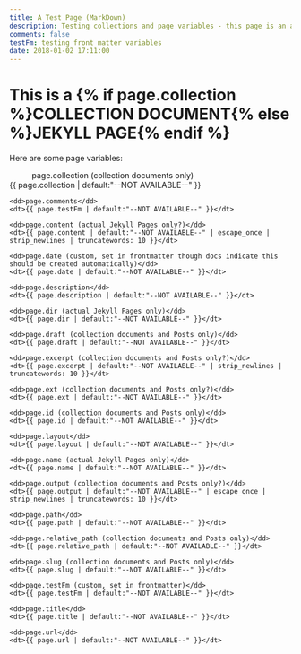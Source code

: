 ```yaml
---
title: A Test Page (MarkDown)
description: Testing collections and page variables - this page is an actual Jekyll Page and is in a folder, it is a markdown file
comments: false
testFm: testing front matter variables
date: 2018-01-02 17:11:00
---
```


<h1>This is a {% if page.collection %}COLLECTION DOCUMENT{% else %}JEKYLL PAGE{% endif %}</h1>

<p>Here are some page variables:</p>
<dl>
    <dd>page.collection (collection documents only)</dd>
    <dt>{{ page.collection | default:"--NOT AVAILABLE--" }}</dt>

    <dd>page.comments</dd>
    <dt>{{ page.testFm | default:"--NOT AVAILABLE--" }}</dt>

    <dd>page.content (actual Jekyll Pages only?)</dd>
    <dt>{{ page.content | default:"--NOT AVAILABLE--" | escape_once | strip_newlines | truncatewords: 10 }}</dt>

    <dd>page.date (custom, set in frontmatter though docs indicate this should be created automatically)</dd>
    <dt>{{ page.date | default:"--NOT AVAILABLE--" }}</dt>

    <dd>page.description</dd>
    <dt>{{ page.description | default:"--NOT AVAILABLE--" }}</dt>

    <dd>page.dir (actual Jekyll Pages only)</dd>
    <dt>{{ page.dir | default:"--NOT AVAILABLE--" }}</dt>

    <dd>page.draft (collection documents and Posts only)</dd>
    <dt>{{ page.draft | default:"--NOT AVAILABLE--" }}</dt>

    <dd>page.excerpt (collection documents and Posts only?)</dd>
    <dt>{{ page.excerpt | default:"--NOT AVAILABLE--" | strip_newlines | truncatewords: 10 }}</dt>

    <dd>page.ext (collection documents and Posts only?)</dd>
    <dt>{{ page.ext | default:"--NOT AVAILABLE--" }}</dt>

    <dd>page.id (collection documents and Posts only)</dd>
    <dt>{{ page.id | default:"--NOT AVAILABLE--" }}</dt>

    <dd>page.layout</dd>
    <dt>{{ page.layout | default:"--NOT AVAILABLE--" }}</dt>

    <dd>page.name (actual Jekyll Pages only)</dd>
    <dt>{{ page.name | default:"--NOT AVAILABLE--" }}</dt>

    <dd>page.output (collection documents and Posts only?)</dd>
    <dt>{{ page.output | default:"--NOT AVAILABLE--" | escape_once | strip_newlines | truncatewords: 10 }}</dt>

    <dd>page.path</dd>
    <dt>{{ page.path | default:"--NOT AVAILABLE--" }}</dt>

    <dd>page.relative_path (collection documents and Posts only)</dd>
    <dt>{{ page.relative_path | default:"--NOT AVAILABLE--" }}</dt>

    <dd>page.slug (collection documents and Posts only)</dd>
    <dt>{{ page.slug | default:"--NOT AVAILABLE--" }}</dt>

    <dd>page.testFm (custom, set in frontmatter)</dd>
    <dt>{{ page.testFm | default:"--NOT AVAILABLE--" }}</dt>

    <dd>page.title</dd>
    <dt>{{ page.title | default:"--NOT AVAILABLE--" }}</dt>

    <dd>page.url</dd>
    <dt>{{ page.url | default:"--NOT AVAILABLE--" }}</dt>

</dl>

<script>
    (function() {
        // Dump the page object to a JS variable - note we have to strip or escape the html
        var jk_page = {{ page | jsonify | strip_html }};
        console.log('--PAGE (jsonify)--', jk_page)
    })();
</script>

